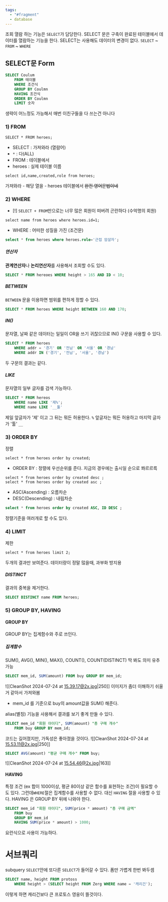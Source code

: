 ```yaml
---
tags:
  - "#fragment"
  - database
---
```

조회 열람 하는 기능은 `SELECT`가 담당한다.
SELECT 문은 구축이 완료된 테이블에서 데이터를 열람하는 기능을 한다.
SELECT는 사용해도 데이터의 변경이 없다.
 `SELECT` ~ `FROM` ~ `WHERE`

## SELECT문 Form
~~~sql
SELECT Coulum
	FROM 테이블
	WHERE 조건식
	GROUP BY Coulmn
	HAVING 조건식
	ORDER BY Coulmn
	LIMIT 숫자
~~~
생략이 어느정도 가능해서 매번 이친구들을 다 쓰는건 아니다
### 1) FROM
~~~mysql title:"작성한 표 보기"
SELECT * FROM heroes;
~~~
- SELECT : 가져와라 (열람어)
- `*` : 다(ALL)
- FROM : 테이블에서
- heroes : 실제 테이블 이름
~~~mysql title:"원하는 열만 보기"
select id,name,created,role from heroes;
~~~
가져와라 - 해당 열을 - heroes 테이블에서
~~완전 영어문법이네~~
### 2) WHERE
- [!]  `SELECT + FROM`만으로는 너무 많은 회원이 떠버려 곤란하다 (수억명의 회원)
~~~mysql title:"원하는 행/렬에서 찾기"
select name from heroes where heroes.id=1;
~~~
- WHERE : 어떠한 성질을 가진 (조건문)
~~~sql title:"한번더 연습"
select * from heroes where heroes.role='근접 암살자';
~~~

##### 연산자
**관계연산자**나 **논리연산자**를 사용해서 조회할 수도 있다.
~~~SQL
SELECT * FROM hereoes WHERE height > 165 AND ID < 10;
~~~
##### BETWEEN
`BETWEEN` 문을 이용하면 범위를 편하게 정할 수 있다.
~~~SQL
SELECT * FROM heroes WHERE height BETWEEN 160 AND 170;
~~~
##### IN()
문자열, 날짜 같은 데이터는 일일이 OR을 쓰기 귀찮으므로 IN() 구문을 사용할 수 있다.
~~~SQL
SELECT * FROM heroes
	WHERE addr = '경기' OR '전남' OR '서울' OR '경남'
	WHERE addr IN ('경기', '전남', '서울', '경남')
~~~
두 구문의 결과는 같다.

##### LIKE
문자열의 일부 글자를 검색 가능하다.
~~~SQL
SELECT * FROM hereos
	WHERE name LIKE '제%';
	WHERE name LIKE '__툴'
~~~
제일 앞글자가 '제' 이고 그 뒤는 뭐든 허용한다. `%`
앞글자는 뭐든 허용하고 마지막 글자가 '툴' `__`

### 3) ORDER BY
정렬
~~~mysql title:order
select * from heroes order by created;
~~~
- ORDER BY : 정렬에 우선순위를 준다. 지금의 경우에는 출시일 순으로 쫘르르륵

~~~mysql title:"asc / desc"
select * from heroes order by created desc ;
select * from heroes order by created asc ;
~~~
- ASC(Ascending) : 오름차순
- DESC(Descending) : 내림차순

~~~SQL
select * from heroes order by created ASC, ID DESC ;
~~~
정렬기준을 여러개로 할 수도 있다.
### 4) LIMIT
제한
~~~mysql title:limit
select * from heroes limit 2;
~~~
두개의 결과만 보여준다.
데이터량이 정말 많을때, 과부화 방지용

##### DISTINCT
결과의 중복을 제거한다.
~~~SQL
SELECT DISTINCT name FROM heroes; 
~~~

### 5) GROUP BY, HAVING
#### GROUP BY
GROUP BY는 집계함수와 주로 쓰인다.
##### 집계함수
SUM(), AVG(), MIN(), MAX(), COUNT(), COUNT(DISTINCT)
딱 봐도 의미 유추 가능

~~~SQL
SELECT mem_id, SUM(amount) FROM buy GROUP BY mem_id;
~~~
![[CleanShot 2024-07-24 at 15.39.17@2x.jpg|250]]
이미지가 좀더 이해하기 쉬울거 같아서 가져와봄
- mem_id 를 기준으로 buy의 amount값을 SUM() 해준다.

alias(별칭) 기능을 사용해서 결과를 보기 좋게 만들 수 있다.
~~~SQL
SELECT mem_id "회원 아이디", SUM(amount) "총 구매 개수"
	FROM buy GROUP BY mem_id;
~~~
코드는 길어졌지만, 가독성은 좋아졌을 것이다.
![[CleanShot 2024-07-24 at 15.53.11@2x.jpg|250]]
~~~SQL
SELECT AVG(amount) "평균 구매 개수" FROM buy;
~~~
![[CleanShot 2024-07-24 at 15.54.46@2x.jpg|163]]
#### HAVING
특정 조건 (ex 합이 1000이상, 평균 80이상 같은 함수를 표현하는 조건)이 필요할 수 도 있다.
그런데`WHERE`절은 집계함수를 사용할 수 없다.
대신 `HAVING` 절을 사용할 수 있다.
HAVING 은 GROUP BY 뒤에 나와야 한다.

~~~SQL
SELECT mem_id "회원 아이디", SUM(price * amount) "총 구매 금액"
	FROM buy
	GROUP BY mem_id
	HAVING SUM(price * amount) > 1000;
~~~
요런식으로 사용이 가능하다.



# 서브쿼리
subquery
`SELECT`안에 또다른 `SELECT`가 들어갈 수 있다.
폼만 가볍게 한번 봐두셈

~~~SQL
SELECT name, height FROM protoss
	WHERE height > (SELECT height FROM Zerg WHERE name = '캐리건');
~~~
이렇게 하면 캐리건보다 큰 프로토스 영웅이 뜰것이다.